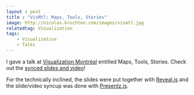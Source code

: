 ```yaml
---
layout : post
title : "VisMtl: Maps, Tools, Stories"
image: http://nicolas.kruchten.com/images/vismtl.jpg
relatedtag: Visualization
tags:
    - Visualization
    - Talks
---
```


I gave a talk at [Visualization Montréal][vismtl] entitled Maps, Tools, Stories. Check out the [synced slides and video][video]!

<!-- more -->

For the technically inclined, the slides were put together with [Reveal.js][rv] and the slide/video syncup was done with [Presentz.js][pr].


[vismtl]: http://www.meetup.com/vismtl
[video]: http://nicolas.kruchten.com/vismtl/video.html
[rv]: https://github.com/hakimel/reveal.js/
[pr]: https://github.com/ffissore/presentz.js/

